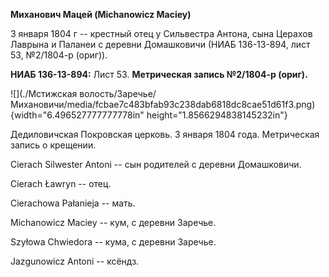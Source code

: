 **Миханович Мацей (Michanowicz Maciey)**

3 января 1804 г -- крестный отец у Сильвестра Антона, сына Церахов
Лаврына и Паланеи с деревни Домашковичи (НИАБ 136-13-894, лист 53,
№2/1804-р (ориг)).

**НИАБ 136-13-894:** Лист 53. **Метрическая запись №2/1804-р (ориг).**

![](./Мстижская волость/Заречье/Михановичи/media/fcbae7c483bfab93c238dab6818dc8cae51d61f3.png){width="6.496527777777778in"
height="1.8566294838145232in"}

Дедиловичская Покровская церковь. 3 января 1804 года. Метрическая запись
о крещении.

Cierach Silwester Antoni -- сын родителей с деревни Домашковичи.

Cierach Ławryn -- отец.

Cierachowa Pałanieja -- мать.

Michanowicz Maciey -- кум, с деревни Заречье.

Szyłowa Chwiedora -- кума, с деревни Заречье.

Jazgunowicz Antoni -- ксёндз.
